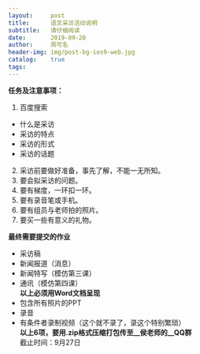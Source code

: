 ```yaml
---
layout:     post
title:      语文采访活动说明
subtitle:   请仔细阅读
date:       2019-09-20
author:     周可名
header-img: img/post-bg-ios9-web.jpg
catalog:    true
tags:
---
```

**任务及注意事项：**  
1. 百度搜索  
* 什么是采访  
* 采访的特点  
* 采访的形式  
* 采访的话题  
2. 采访前要做好准备，事先了解，不能一无所知。  
3. 要会拟采访的问题。  
4. 要有梯度，一环扣一环。  
5. 要有录音笔或手机。  
6. 要有组员与老师拍的照片。  
7. 要买一些有意义的礼物。  

**最终需要提交的作业**  
* 采访稿  
* 新闻报道（消息）  
* 新闻特写（模仿第三课）
* 通讯（模仿第四课）  
**以上必须用Word文档呈现**  
* 包含所有照片的PPT  
* 录音  
* 有条件者录制视频（这个就不录了，录这个特别繁琐）  
**以上6项，要用.zip格式压缩打包传至__侯老师的__QQ群**  
截止时间：9月27日
